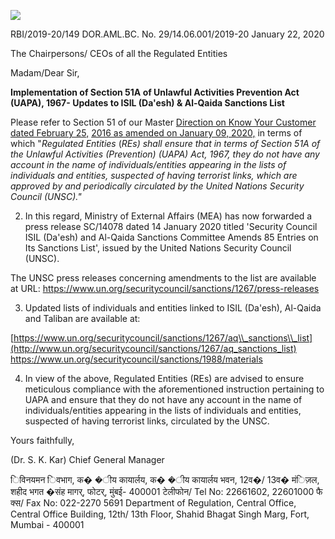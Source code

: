 ![](_page_0_Picture_0.jpeg)

RBI/2019-20/149 DOR.AML.BC. No. 29/14.06.001/2019-20 January 22, 2020

The Chairpersons/ CEOs of all the Regulated Entities

Madam/Dear Sir,

**Implementation of Section 51A of Unlawful Activities Prevention Act (UAPA), 1967- Updates to ISIL (Da'esh) & Al-Qaida Sanctions List** 

Please refer to Section 51 of our Master [Direction on Know Your Customer dated February 25,](https://www.rbi.org.in/Scripts/BS_ViewMasDirections.aspx?id=11566)  [2016 as amended on January 09, 2020,](https://www.rbi.org.in/Scripts/BS_ViewMasDirections.aspx?id=11566) in terms of which "*Regulated Entities* (*REs) shall ensure that in terms of Section 51A of the Unlawful Activities (Prevention) (UAPA) Act, 1967, they do not have any account in the name of individuals/entities appearing in the lists of individuals and entities, suspected of having terrorist links, which are approved by and periodically circulated by the United Nations Security Council (UNSC)."*

2. In this regard, Ministry of External Affairs (MEA) has now forwarded a press release SC/14078 dated 14 January 2020 titled 'Security Council ISIL (Da'esh) and Al-Qaida Sanctions Committee Amends 85 Entries on Its Sanctions List', issued by the United Nations Security Council (UNSC).

The UNSC press releases concerning amendments to the list are available at URL: <https://www.un.org/securitycouncil/sanctions/1267/press-releases>

3. Updated lists of individuals and entities linked to ISIL (Da'esh), Al-Qaida and Taliban are available at:

[https://www.un.org/securitycouncil/sanctions/1267/aq\\_sanctions\\_list](http://www.un.org/securitycouncil/sanctions/1267/aq_sanctions_list) <https://www.un.org/securitycouncil/sanctions/1988/materials>

4. In view of the above, Regulated Entities (REs) are advised to ensure meticulous compliance with the aforementioned instruction pertaining to UAPA and ensure that they do not have any account in the name of individuals/entities appearing in the lists of individuals and entities, suspected of having terrorist links, circulated by the UNSC.

Yours faithfully,

(Dr. S. K. Kar) Chief General Manager

िविनयमन िवभाग, क� �ीय कायार्लय, क� �ीय कायार्लय भवन, 12व�/ 13व� मंिज़ल, शहीद भगत �संह मागर्, फोटर्, मुंबई- 400001 टेलीफोन/ Tel No: 22661602, 22601000 फै क्स/ Fax No: 022-2270 5691 Department of Regulation, Central Office, Central Office Building, 12th/ 13th Floor, Shahid Bhagat Singh Marg, Fort, Mumbai - 400001